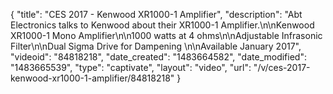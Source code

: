 {
    "title": "CES 2017 - Kenwood XR1000-1 Amplifier",
    "description": "Abt Electronics talks to Kenwood about their XR1000-1 Amplifier.\n\nKenwood XR1000-1 Mono Amplifier\n\n1000 watts at 4 ohms\n\nAdjustable Infrasonic Filter\n\nDual Sigma Drive for Dampening \n\nAvailable January 2017",
    "videoid": "84818218",
    "date_created": "1483664582",
    "date_modified": "1483665539",
    "type": "captivate",
    "layout": "video",
    "url": "\/v\/ces-2017-kenwood-xr1000-1-amplifier\/84818218"
}